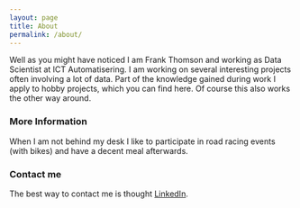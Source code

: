 ```yaml
---
layout: page
title: About
permalink: /about/
---
```


Well as you might have noticed I am Frank Thomson and working as Data Scientist at ICT Automatisering. I am working on several interesting projects often involving a lot of data. Part of the knowledge gained during work I apply to hobby projects, which you can find here. Of course this also works the other way around.

### More Information

When I am not behind my desk I like to participate in road racing events (with bikes) and have a decent meal afterwards.

### Contact me

The best way to contact me is thought [LinkedIn](https://www.linkedin.com/in/fathomson/).
